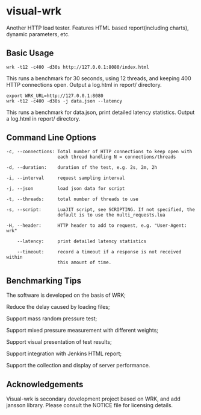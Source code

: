 # visual-wrk

Another HTTP load tester. Features HTML based report(including charts), dynamic parameters, etc.

## Basic Usage

    wrk -t12 -c400 -d30s http://127.0.0.1:8080/index.html

  This runs a benchmark for 30 seconds, using 12 threads, and keeping
  400 HTTP connections open.
  Output a log.html in report/ directory.

    export WRK_URL=http://127.0.0.1:8080 
    wrk -t12 -c400 -d30s -j data.json --latency

  This runs a benchmark for data.json, print detailed latency statistics.
  Output a log.html in report/ directory.

## Command Line Options

    -c, --connections: Total number of HTTP connections to keep open with
                       each thread handling N = connections/threads

    -d, --duration:    duration of the test, e.g. 2s, 2m, 2h

    -i, --interval     request sampling interval  

    -j, --json         load json data for script

    -t, --threads:     total number of threads to use

    -s, --script:      LuaJIT script, see SCRIPTING. If not specified, the 
                       default is to use the multi_requests.lua

    -H, --header:      HTTP header to add to request, e.g. "User-Agent: wrk"

        --latency:     print detailed latency statistics

        --timeout:     record a timeout if a response is not received within
                       this amount of time.

## Benchmarking Tips
 
  The software is developed on the basis of WRK;
 
  Reduce the delay caused by loading files; 

  Support mass random pressure test;
 
  Support mixed pressure measurement with different weights; 
 
  Support visual presentation of test results;
 
  Support integration with Jenkins HTML report;
 
  Support the collection and display of server performance.

## Acknowledgements

  Visual-wrk is secondary development project based on WRK, and add jansson 
  library. Please consult the NOTICE file for licensing details.
